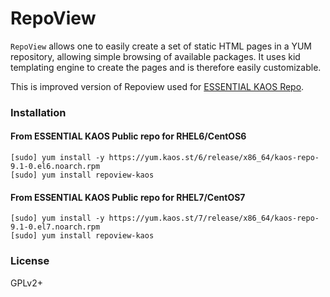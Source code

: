 # RepoView

`RepoView` allows one to easily create a set of static HTML pages in a YUM repository, allowing simple browsing of available packages. It uses kid templating engine to create the pages and is therefore easily customizable.

This is improved version of Repoview used for [ESSENTIAL KAOS Repo](https://yum.kaos.st).

### Installation

#### From ESSENTIAL KAOS Public repo for RHEL6/CentOS6

```
[sudo] yum install -y https://yum.kaos.st/6/release/x86_64/kaos-repo-9.1-0.el6.noarch.rpm
[sudo] yum install repoview-kaos
```

#### From ESSENTIAL KAOS Public repo for RHEL7/CentOS7

```
[sudo] yum install -y https://yum.kaos.st/7/release/x86_64/kaos-repo-9.1-0.el7.noarch.rpm
[sudo] yum install repoview-kaos
```

### License

GPLv2+
